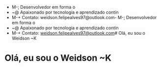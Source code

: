 -  M-; Desenvolvedor em forma  o
-  ~@ Apaixonado por tecnologia e aprendizado contín
-  M-+ Contato: weidson.felipealves97@outlook.com-  M-; Desenvolvedor em forma  o
-  ~@ Apaixonado por tecnologia e aprendizado contín
-  M-+ Contato: weidson.felipealves97@outlook.com# Olá, eu sou o Weidson  ~K

# Olá, eu sou o Weidson  ~K
